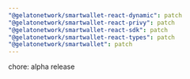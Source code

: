 ```yaml
---
"@gelatonetwork/smartwallet-react-dynamic": patch
"@gelatonetwork/smartwallet-react-privy": patch
"@gelatonetwork/smartwallet-react-sdk": patch
"@gelatonetwork/smartwallet-react-types": patch
"@gelatonetwork/smartwallet": patch
---
```


chore: alpha release

